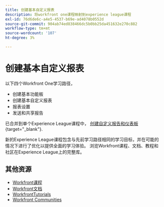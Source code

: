 ```yaml
---
title: 创建基本自定义报表
description: 将workfront one课程映射到experience league课程
exl-id: 76d6de6c-a4e5-4537-b69e-ad4078b0552d
source-git-commit: 904ab74ed838466dc5b0bb25da451632e270c882
workflow-type: tm+mt
source-wordcount: '107'
ht-degree: 3%

---
```


# 创建基本自定义报表

以下四个Workfront One学习路径，

* 创建基本功能板
* 创建基本自定义报表
* 报表设置
* 发送和共享报告

已合并到单个Experience League课程中， [创建自定义报告和仪表板](https://experienceleague.adobe.com/?recommended=Workfront-U-1-2022.3.reporting){target="_blank"}.

新的Experience League课程包含与先前学习路径相同的学习目标，并在可能的情况下进行了优化以提供全面的学习体验。  浏览Workfront课程、文档、教程和社区在Experience League上的完整库。

## 其他资源

* [Workfront课程](https://experienceleague.adobe.com/?lang=en&amp;Solution=Workfront#courses)
* [Workfront文档](https://experienceleague.adobe.com/docs/workfront.html)
* [WorkfrontTutorials](https://experienceleague.adobe.com/docs/workfront-learn/tutorials-workfront/home.html)
* [Workfront Communities](https://experienceleaguecommunities.adobe.com/t5/workfront/ct-p/workfront)
